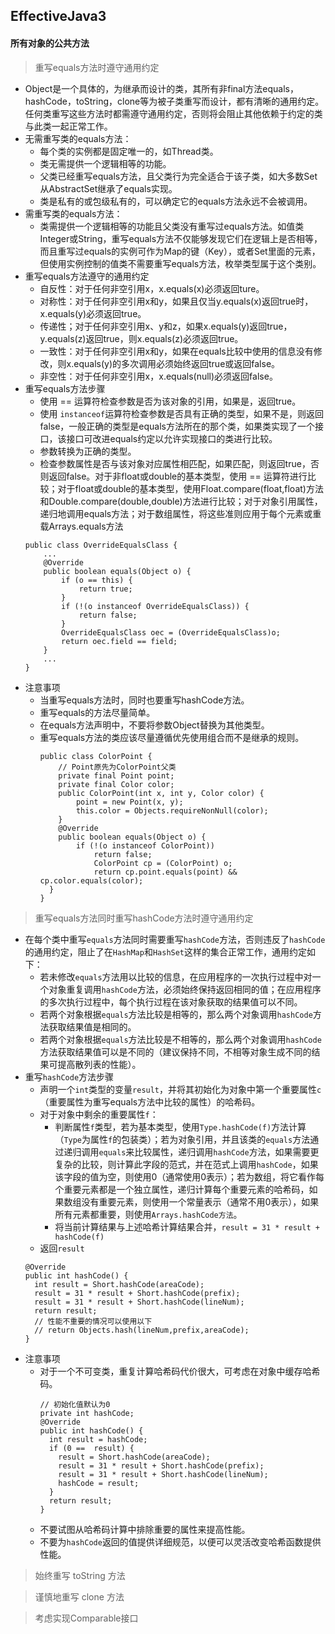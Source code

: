 ## EffectiveJava3

#### 所有对象的公共方法

> 重写equals方法时遵守通用约定
  * Object是一个具体的，为继承而设计的类，其所有非final方法equals，hashCode，toString，clone等为被子类重写而设计，都有清晰的通用约定。任何类重写这些方法时都需遵守通用约定，否则将会阻止其他依赖于约定的类与此类一起正常工作。
  * 无需重写类的equals方法：
    * 每个类的实例都是固定唯一的，如Thread类。
    * 类无需提供一个逻辑相等的功能。
    * 父类已经重写equals方法，且父类行为完全适合于该子类，如大多数Set从AbstractSet继承了equals实现。
    * 类是私有的或包级私有的，可以确定它的equals方法永远不会被调用。
  * 需重写类的equals方法：
    * 类需提供一个逻辑相等的功能且父类没有重写过equals方法。如值类Integer或String，重写equals方法不仅能够发现它们在逻辑上是否相等，而且重写过equals的实例可作为Map的键（Key），或者Set里面的元素，但使用实例控制的值类不需要重写equals方法，枚举类型属于这个类别。
  * 重写equals方法遵守的通用约定
    * 自反性：对于任何非空引用x，x.equals(x)必须返回ture。
    * 对称性：对于任何非空引用x和y，如果且仅当y.equals(x)返回true时，x.equals(y)必须返回true。
    * 传递性；对于任何非空引用x、y和z，如果x.equals(y)返回true，y.equals(z)返回true，则x.equals(z)必须返回true。
    * 一致性：对于任何非空引用x和y，如果在equals比较中使用的信息没有修改，则x.equals(y)的多次调用必须始终返回true或返回false。
    * 非空性：对于任何非空引用x，x.equals(null)必须返回false。
  * 重写equals方法步骤
    * 使用 == 运算符检查参数是否为该对象的引用，如果是，返回true。
    * 使用 ```instanceof```运算符检查参数是否具有正确的类型，如果不是，则返回false，一般正确的类型是equals方法所在的那个类，如果类实现了一个接口，该接口可改进equals约定以允许实现接口的类进行比较。
    * 参数转换为正确的类型。
    * 检查参数属性是否与该对象对应属性相匹配，如果匹配，则返回true，否则返回false。对于非float或double的基本类型，使用 == 运算符进行比较；对于float或double的基本类型，使用Float.compare(float,float)方法和Double.compare(double,double)方法进行比较；对于对象引用属性，递归地调用equals方法；对于数组属性，将这些准则应用于每个元素或重载Arrays.equals方法
    ```
    public class OverrideEqualsClass {
        ...
        @Override
        public boolean equals(Object o) {
            if (o == this) {
                return true;
            }
            if (!(o instanceof OverrideEqualsClass)) {
                return false;
            }
            OverrideEqualsClass oec = (OverrideEqualsClass)o;
            return oec.field == field;
        }
        ...
    }
    ```
  * 注意事项
    * 当重写equals方法时，同时也要重写hashCode方法。
    * 重写equals的方法尽量简单。
    * 在equals方法声明中，不要将参数Object替换为其他类型。
    * 重写equals方法的类应该尽量遵循优先使用组合而不是继承的规则。
      ```
      public class ColorPoint { 
          // Point原先为ColorPoint父类
          private final Point point; 
          private final Color color; 
          public ColorPoint(int x, int y, Color color) { 
              point = new Point(x, y); 
              this.color = Objects.requireNonNull(color); 
          }
          @Override
          public boolean equals(Object o) { 
              if (!(o instanceof ColorPoint)) 
                  return false; 
                  ColorPoint cp = (ColorPoint) o; 
                  return cp.point.equals(point) && cp.color.equals(color); 
        }
      }
      ```

> 重写equals方法同时重写hashCode方法时遵守通用约定
  * 在每个类中重写```equals```方法同时需要重写```hashCode```方法，否则违反了```hashCode```的通用约定，阻止了在```HashMap```和```HashSet```这样的集合正常工作，通用约定如下：
    * 若未修改```equals```方法用以比较的信息，在应用程序的一次执行过程中对一个对象重复调用```hashCode```方法，必须始终保持返回相同的值；在应用程序的多次执行过程中，每个执行过程在该对象获取的结果值可以不同。
    * 若两个对象根据```equals```方法比较是相等的，那么两个对象调用```hashCode```方法获取结果值是相同的。
    * 若两个对象根据```equals```方法比较是不相等的，那么两个对象调用```hashCode```方法获取结果值可以是不同的（建议保持不同，不相等对象生成不同的结果可提高散列表的性能）。
  * 重写```hashCode```方法步骤
    * 声明一个```int```类型的变量```result```，并将其初始化为对象中第一个重要属性```c```（重要属性为重写equals方法中比较的属性）的哈希码。
    * 对于对象中剩余的重要属性```f```：
      * 判断属性```f```类型，若为基本类型，使用```Type.hashCode(f)```方法计算（```Type```为属性```f```的包装类）；若为对象引用，并且该类的```equals```方法通过递归调用```equals```来比较属性，递归调用```hashCode```方法，如果需要更复杂的比较，则计算此字段的范式，并在范式上调用```hashCode```，如果该字段的值为空，则使用0（通常使用0表示）；若为数组，将它看作每个重要元素都是一个独立属性，递归计算每个重要元素的哈希码，如果数组没有重要元素，则使用一个常量表示（通常不用0表示），如果所有元素都重要，则使用```Arrays.hashCode方法```。
      * 将当前计算结果与上述哈希计算结果合并，```result = 31 * result + hashCode(f)```
    * 返回```result```
    ```
    @Override
    public int hashCode() {
      int result = Short.hashCode(areaCode);
      result = 31 * result + Short.hashCode(prefix);
      result = 31 * result + Short.hashCode(lineNum);
      return result;
      // 性能不重要的情况可以使用以下
      // return Objects.hash(lineNum,prefix,areaCode);
    }
    ```
  * 注意事项
    * 对于一个不可变类，重复计算哈希码代价很大，可考虑在对象中缓存哈希码。
      ```
      // 初始化值默认为0
      private int hashCode;
      @Override
      public int hashCode() {
        int result = hashCode;
        if (0 ==  result) {
          result = Short.hashCode(areaCode);
          result = 31 * result + Short.hashCode(prefix);
          result = 31 * result + Short.hashCode(lineNum);
          hashCode = result;
        }
        return result;
      }
      ```
    * 不要试图从哈希码计算中排除重要的属性来提高性能。
    * 不要为```hashCode```返回的值提供详细规范，以便可以灵活改变哈希函数提供性能。

> 始终重写 toString 方法

> 谨慎地重写 clone 方法

> 考虑实现Comparable接口